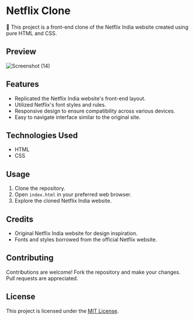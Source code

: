 # Netflix Clone

🎥 This project is a front-end clone of the Netflix India website created using pure HTML and CSS.

## Preview

![Screenshot (14)](https://github.com/shubham001official/Netflix/assets/109148746/10efc837-fe5e-4931-a29c-cc0db7a72344)


## Features

- Replicated the Netflix India website's front-end layout.
- Utilized Netflix's font styles and rules.
- Responsive design to ensure compatibility across various devices.
- Easy to navigate interface similar to the original site.

## Technologies Used

- HTML
- CSS

## Usage

1. Clone the repository.
2. Open `index.html` in your preferred web browser.
3. Explore the cloned Netflix India website.

## Credits

- Original Netflix India website for design inspiration.
- Fonts and styles borrowed from the official Netflix website.

## Contributing

Contributions are welcome! Fork the repository and make your changes. Pull requests are appreciated.

## License

This project is licensed under the [MIT License](LICENSE).

